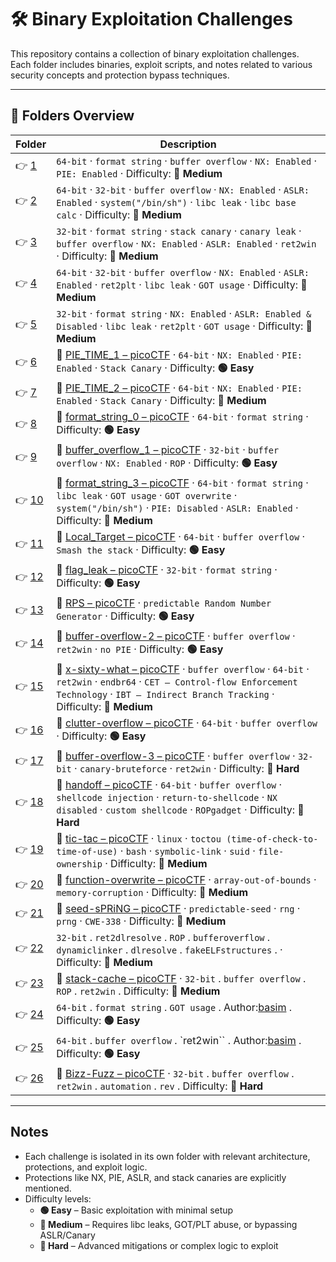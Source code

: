 ﻿# 🛠️ Binary Exploitation Challenges

This repository contains a collection of binary exploitation challenges.  
Each folder includes binaries, exploit scripts, and notes related to various security concepts and protection bypass techniques.

---

## 📁 Folders Overview

| Folder        | Description                                                                                                                                                                                                                                                                |
| ------------- | -------------------------------------------------------------------------------------------------------------------------------------------------------------------------------------------------------------------------------------------------------------------------- |
| 👉 [1](./1/)   | `64-bit` · `format string` · `buffer overflow` · `NX: Enabled` · `PIE: Enabled` · Difficulty: **🔵 Medium**                                                                                                                                                                 |
| 👉 [2](./2/)   | `64-bit` · `32-bit` · `buffer overflow` · `NX: Enabled` · `ASLR: Enabled` · `system("/bin/sh")` · `libc leak` · `libc base calc` · Difficulty: **🔵 Medium**                                                                                                                |
| 👉 [3](./3/)   | `32-bit` · `format string` · `stack canary` · `canary leak` · `buffer overflow` · `NX: Enabled` · `ASLR: Enabled` · `ret2win` · Difficulty: **🔵 Medium**                                                                                                                   |
| 👉 [4](./4/)   | `64-bit` · `32-bit` · `buffer overflow` · `NX: Enabled` · `ASLR: Enabled` · `ret2plt` · `libc leak` · `GOT usage` · Difficulty: **🔵 Medium**                                                                                                                               |
| 👉 [5](./5/)   | `32-bit` · `format string` · `NX: Enabled` · `ASLR: Enabled & Disabled` · `libc leak` · `ret2plt` · `GOT usage` · Difficulty: **🔵 Medium**                                                                                                                                 |
| 👉 [6](./6/)   | 🔗 [PIE_TIME_1 – picoCTF](https://play.picoctf.org/practice/challenge/490?category=6&page=1) · `64-bit` · `NX: Enabled` · `PIE: Enabled` · `Stack Canary` · Difficulty: **🟢 Easy**                                                                                          |
| 👉 [7](./7/)   | 🔗 [PIE_TIME_2 – picoCTF](https://play.picoctf.org/practice/challenge/491?category=6&page=1) · `64-bit` · `NX: Enabled` · `PIE: Enabled` · `Stack Canary` · Difficulty: **🔵 Medium**                                                                                        |
| 👉 [8](./8/)   | 🔗 [format_string_0 – picoCTF](https://play.picoctf.org/practice/challenge/433?category=6&page=1) · `64-bit` · `format string` · Difficulty: **🟢 Easy**                                                                                                                     |
| 👉 [9](./9/)   | 🔗 [buffer_overflow_1 – picoCTF](https://play.picoctf.org/practice/challenge/258?category=6&page=3) · `32-bit` · `buffer overflow` · `NX: Enabled` · `ROP` · Difficulty: **🟢 Easy**                                                                                         |
| 👉 [10](./10/) | 🔗 [format_string_3 – picoCTF](https://play.picoctf.org/practice/challenge/449?category=6&page=1) · `64-bit` · `format string` · `libc leak` · `GOT usage` · `GOT overwrite` · `system("/bin/sh")` · `PIE: Disabled` · `ASLR: Enabled` · Difficulty: **🔵 Medium**           |
| 👉 [11](./11/) | 🔗 [Local_Target – picoCTF](https://play.picoctf.org/practice/challenge/399?category=6&page=2) · `64-bit` · `buffer overflow` · `Smash the stack` · Difficulty: **🟢 Easy**                                                                                                  |
| 👉 [12](./12/) | 🔗 [flag_leak – picoCTF](https://play.picoctf.org/practice/challenge/269?category=6&page=2) · `32-bit` · `format string` · Difficulty: **🟢 Easy**                                                                                                                           |
| 👉 [13](./13/) | 🔗 [RPS – picoCTF](https://play.picoctf.org/practice/challenge/293?category=6&page=2) · `predictable Random Number Generator` · Difficulty: **🟢 Easy**                                                                                                                      |
| 👉 [14](./14/) | 🔗 [buffer-overflow-2 – picoCTF](https://play.picoctf.org/practice/challenge/259?category=6&page=2&retired=0) · `buffer overflow` · `ret2win` · `no PIE` · Difficulty: **🟢 Easy**                                                                                           |
| 👉 [15](./15/) | 🔗 [x-sixty-what – picoCTF](https://play.picoctf.org/practice/challenge/319?category=6&page=2&retired=0) · `buffer overflow` · `64-bit` · `ret2win` · `endbr64` · `CET – Control-flow Enforcement Technology` · `IBT – Indirect Branch Tracking` · Difficulty: **🔵 Medium** |
| 👉 [16](./16/) | 🔗 [clutter-overflow – picoCTF](https://play.picoctf.org/practice/challenge/216?category=6&page=3&retired=0) · `64-bit` · `buffer overflow` · Difficulty: **🟢 Easy**                                                                                                        |
| 👉 [17](./17/) | 🔗 [buffer-overflow-3 – picoCTF](https://play.picoctf.org/practice/challenge/260?category=6&page=4&retired=0) · `buffer overflow` · `32-bit` · `canary-bruteforce` · `ret2win` · Difficulty: **🔴 Hard**                                                                     |
| 👉 [18](./18/) | 🔗 [handoff – picoCTF](https://play.picoctf.org/practice/challenge/486?category=6&page=3) · `64-bit` · `buffer overflow` · `shellcode injection` · `return-to-shellcode` · `NX disabled` · `custom shellcode` · `ROPgadget` · Difficulty: **🔴 Hard**                        |
| 👉 [19](./19/) | 🔗 [tic-tac – picoCTF](https://play.picoctf.org/practice/challenge/380?category=6&page=3) · `linux` · `toctou (time-of-check-to-time-of-use)` · `bash` · `symbolic-link` · `suid` · `file-ownership` · Difficulty: **🔵 Medium**                                             |
| 👉 [20](./20/) | 🔗 [function-overwrite – picoCTF](https://play.picoctf.org/practice/challenge/272?category=6&page=4) · `array-out-of-bounds` · `memory-corruption` · Difficulty: **🔵 Medium**                                                                                               |
| 👉 [21](./21/) | 🔗 [seed-sPRiNG – picoCTF](https://play.picoctf.org/practice/challenge/50?category=6&page=6) · `predictable-seed` · `rng` · `prng` · `CWE-338` · Difficulty: **🔵 Medium**                                                                                                   |
| 👉 [22](./22/) | `32-bit` . `ret2dlresolve` . `ROP` . `bufferoverflow` . `dynamiclinker` . `dlresolve` . `fakeELFstructures` . · Difficulty: **🔵 Medium**                                                                                                                                   |
| 👉 [23](./23/) | 🔗 [stack-cache – picoCTF](https://play.picoctf.org/practice/challenge/306?category=6&page=4) · `32-bit` . `buffer overflow` . `ROP` . `ret2win` . Difficulty: **🔵 Medium**                                                                                                 |
| 👉 [24](./24/) | `64-bit` . `format string` . `GOT usage` . Author:[basim](https://github.com/Basim-Mehdi) . Difficulty: **🟢 Easy**                                                                                                                                                         |
| 👉 [25](./25/) | `64-bit` . `buffer overflow` . `ret2win`` . Author:[basim](https://github.com/Basim-Mehdi) . Difficulty: **🟢 Easy**                                                                                                                                                        |
| 👉 [26](./26/) | 🔗 [Bizz-Fuzz – picoCTF](https://play.picoctf.org/practice/challenge/181?category=6&page=5) · `32-bit` . `buffer overflow` . `ret2win` . `automation` . `rev` . Difficulty: **🔴 Hard**                                                                                      |

---

## Notes

- Each challenge is isolated in its own folder with relevant architecture, protections, and exploit logic.
- Protections like NX, PIE, ASLR, and stack canaries are explicitly mentioned.
- Difficulty levels:
  - **🟢 Easy** – Basic exploitation with minimal setup  
  - **🔵 Medium** – Requires libc leaks, GOT/PLT abuse, or bypassing ASLR/Canary  
  - **🔴 Hard** – Advanced mitigations or complex logic to exploit  
